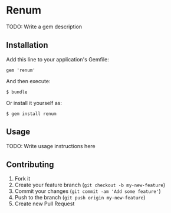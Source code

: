 # Renum

TODO: Write a gem description

## Installation

Add this line to your application's Gemfile:

    gem 'renum'

And then execute:

    $ bundle

Or install it yourself as:

    $ gem install renum

## Usage

TODO: Write usage instructions here

## Contributing

1. Fork it
2. Create your feature branch (`git checkout -b my-new-feature`)
3. Commit your changes (`git commit -am 'Add some feature'`)
4. Push to the branch (`git push origin my-new-feature`)
5. Create new Pull Request
